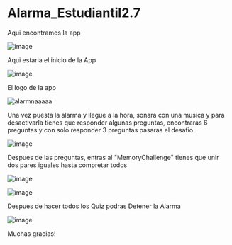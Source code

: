 # Alarma_Estudiantil2.7

Aqui encontramos la app

![image](https://user-images.githubusercontent.com/115563028/215661554-900f6028-34cc-4719-8d8d-7f98862fca70.png)

Aqui estaria el inicio de la App

![image](https://user-images.githubusercontent.com/115563028/215661600-2e417ed5-418d-4df7-a745-48cdabf85737.png)

El logo de la app

![alarmnaaaaa](https://user-images.githubusercontent.com/115563028/215661662-14baf64a-9b7f-4fb1-b4c7-faee7075d0fa.png)

Una vez puesta la alarma y llegue a la hora, sonara con una musica y para desactivarla 
tienes que responder algunas preguntas, encontraras 6 preguntas y con solo responder 3 
preguntas pasaras el desafio. 

![image](https://user-images.githubusercontent.com/115563028/215801281-11510aa4-b91e-415b-b603-6f1e8c068518.png)

Despues de las preguntas, entras al "MemoryChallenge" tienes que unir dos pares iguales hasta compretar todos

![image](https://user-images.githubusercontent.com/115563028/215801748-89d4dfd2-8181-4b4c-82b8-b8d99bc4e787.png)


![image](https://user-images.githubusercontent.com/115563028/215801918-56884d3a-eaa6-4327-81f1-77cc6e361f0f.png)


Despues de hacer todos los Quiz podras Detener la Alarma 

![image](https://user-images.githubusercontent.com/115563028/215802122-5206a885-443a-4c83-a390-d3e6a00d490d.png)

Muchas gracias!

